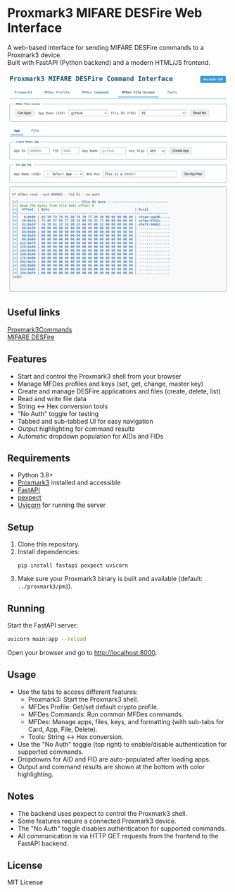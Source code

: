 # Proxmark3 MIFARE DESFire Web Interface

A web-based interface for sending MIFARE DESFire commands to a Proxmark3 device.  
Built with FastAPI (Python backend) and a modern HTML/JS frontend.

![ss](ss/ss.png)

## Useful links
[Proxmark3Commands](https://github.com/SasPes/Proxmark3Commands)  
[MIFARE DESFire](https://github.com/SasPes/Proxmark3Commands/blob/main/MIFARE%20DESFire.md)

## Features

- Start and control the Proxmark3 shell from your browser
- Manage MFDes profiles and keys (set, get, change, master key)
- Create and manage DESFire applications and files (create, delete, list)
- Read and write file data
- String \<-\> Hex conversion tools
- "No Auth" toggle for testing
- Tabbed and sub-tabbed UI for easy navigation
- Output highlighting for command results
- Automatic dropdown population for AIDs and FIDs

## Requirements

- Python 3.8+
- [Proxmark3](https://github.com/Proxmark/proxmark3) installed and accessible
- [FastAPI](https://fastapi.tiangolo.com/)
- [pexpect](https://pexpect.readthedocs.io/en/stable/)
- [Uvicorn](https://www.uvicorn.org/) for running the server

## Setup

1. Clone this repository.
2. Install dependencies:
    ```
    pip install fastapi pexpect uvicorn
    ```
3. Make sure your Proxmark3 binary is built and available (default: `../proxmark3/pm3`).

## Running

Start the FastAPI server:

```bash
uvicorn main:app --reload
```

Open your browser and go to [http://localhost:8000](http://localhost:8000).

## Usage

- Use the tabs to access different features:
  - Proxmark3: Start the Proxmark3 shell.
  - MFDes Profile: Get/set default crypto profile.
  - MFDes Commands: Run common MFDes commands.
  - MFDes: Manage apps, files, keys, and formatting (with sub-tabs for Card, App, File, Delete).
  - Tools: String <-> Hex conversion.
- Use the "No Auth" toggle (top right) to enable/disable authentication for supported commands.
- Dropdowns for AID and FID are auto-populated after loading apps.
- Output and command results are shown at the bottom with color highlighting.

## Notes

- The backend uses pexpect to control the Proxmark3 shell.
- Some features require a connected Proxmark3 device.
- The "No Auth" toggle disables authentication for supported commands.
- All communication is via HTTP GET requests from the frontend to the FastAPI backend.

## License

MIT License

